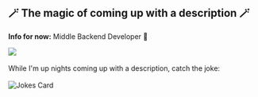 ## 🪄 The magic of coming up with a description 🪄
**Info for now:** Middle Backend Developer 👀

![](https://github-profile-summary-cards.vercel.app/api/cards/profile-details?username=gt005&theme=solarized_dark)
<br>
<br>
While I'm up nights coming up with a description, catch the joke:
<br>
<br>
![Jokes Card](https://readme-jokes.vercel.app/api)
